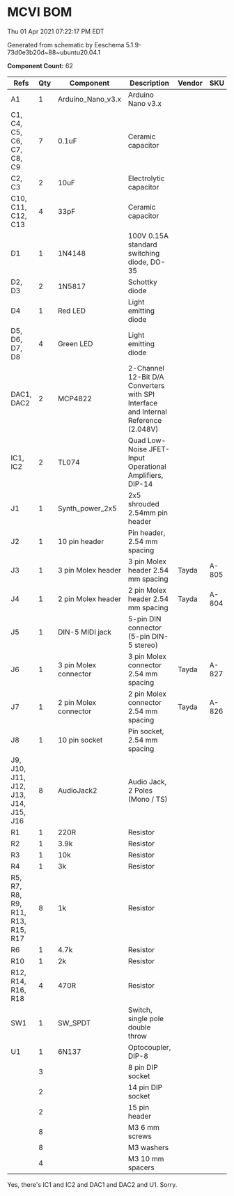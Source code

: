 # MCVI BOM

Thu 01 Apr 2021 07:22:17 PM EDT

Generated from schematic by Eeschema 5.1.9-73d0e3b20d~88~ubuntu20.04.1

**Component Count:** 62

| Refs | Qty | Component | Description | Vendor | SKU |
| ----- | --- | ---- | ----------- | ---- | ---- |
| A1 | 1 | Arduino_Nano_v3.x | Arduino Nano v3.x |  |  |
| C1, C4, C5, C6, C7, C8, C9 | 7 | 0.1uF | Ceramic capacitor |  |  |
| C2, C3 | 2 | 10uF | Electrolytic capacitor |  |  |
| C10, C11, C12, C13 | 4 | 33pF | Ceramic capacitor |  |  |
| D1 | 1 | 1N4148 | 100V 0.15A standard switching diode, DO-35 |  |  |
| D2, D3 | 2 | 1N5817 | Schottky diode |  |  |
| D4 | 1 | Red LED | Light emitting diode |  |  |
| D5, D6, D7, D8 | 4 | Green LED | Light emitting diode |  |  |
| DAC1, DAC2 | 2 | MCP4822 | 2-Channel 12-Bit D/A Converters with SPI Interface and Internal Reference (2.048V) |  |  |
| IC1, IC2 | 2 | TL074 | Quad Low-Noise JFET-Input Operational Amplifiers, DIP-14 |  |  |
| J1 | 1 | Synth_power_2x5 | 2x5 shrouded 2.54mm pin header |  |  |
| J2 | 1 | 10 pin header | Pin header, 2.54 mm spacing |  |  |
| J3 | 1 | 3 pin Molex header | 3 pin Molex header 2.54 mm spacing | Tayda | A-805 |
| J4 | 1 | 2 pin Molex header | 2 pin Molex header 2.54 mm spacing | Tayda | A-804 |
| J5 | 1 | DIN-5 MIDI jack | 5-pin DIN connector (5-pin DIN-5 stereo) |  |  |
| J6 | 1 | 3 pin Molex connector | 3 pin Molex connector 2.54 mm spacing | Tayda | A-827 |
| J7 | 1 | 2 pin Molex connector | 2 pin Molex connector 2.54 mm spacing | Tayda | A-826 |
| J8 | 1 | 10 pin socket | Pin socket, 2.54 mm spacing |  |  |
| J9, J10, J11, J12, J13, J14, J15, J16 | 8 | AudioJack2 | Audio Jack, 2 Poles (Mono / TS) |  |  |
| R1 | 1 | 220R | Resistor |  |  |
| R2 | 1 | 3.9k | Resistor |  |  |
| R3 | 1 | 10k | Resistor |  |  |
| R4 | 1 | 3k | Resistor |  |  |
| R5, R7, R8, R9, R11, R13, R15, R17 | 8 | 1k | Resistor |  |  |
| R6 | 1 | 4.7k | Resistor |  |  |
| R10 | 1 | 2k | Resistor |  |  |
| R12, R14, R16, R18 | 4 | 470R | Resistor |  |  |
| SW1 | 1 | SW_SPDT | Switch, single pole double throw |  |  |
| U1 | 1 | 6N137 | Optocoupler, DIP-8 |  |  |
| | 3 | | 8 pin DIP socket | | | | 
| | 2 | | 14 pin DIP socket | | | | 
| | 2 | | 15 pin header | | | |
| | 8 | | M3 6 mm screws | | | |
| | 8 | | M3 washers | | | |
| | 4 | | M3 10 mm spacers | | | |
   
Yes, there's IC1 and IC2 and DAC1 and DAC2 and U1. Sorry.
